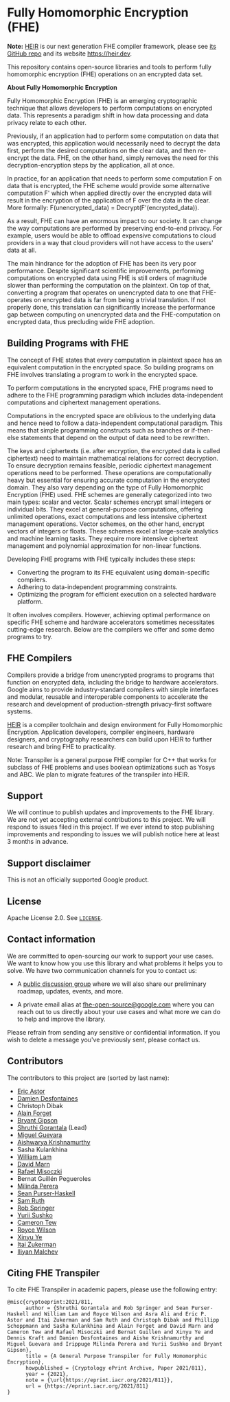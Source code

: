 # Fully Homomorphic Encryption (FHE)

**Note:** [HEIR](https://github.com/google/heir) is our next generation FHE
compiler framework, please see [its GitHub repo](https://github.com/google/heir)
and its website https://heir.dev.

This repository contains open-source libraries and tools to perform fully
homomorphic encryption (FHE) operations on an encrypted data set.

**About Fully Homomorphic Encryption**

Fully Homomorphic Encryption (FHE) is an emerging cryptographic technique that
allows developers to perform computations on encrypted data. This represents a
paradigm shift in how data processing and data privacy relate to each other.

Previously, if an application had to perform some computation on data that was
encrypted, this application would necessarily need to decrypt the data first,
perform the desired computations on the clear data, and then re-encrypt the
data. FHE, on the other hand, simply removes the need for this
decryption-encryption steps by the application, all at once.

In practice, for an application that needs to perform some computation F on data
that is encrypted, the FHE scheme would provide some alternative computation F'
which when applied directly over the encrypted data will result in the
encryption of the application of F over the data in the clear. More formally:
F(unencrypted_data) = Decrypt(F'(encrypted_data)).

As a result, FHE can have an enormous impact to our society. It can change the
way computations are performed by preserving end-to-end privacy. For example,
users would be able to offload expensive computations to cloud providers in a
way that cloud providers will not have access to the users' data at all.

The main hindrance for the adoption of FHE has been its very poor performance.
Despite significant scientific improvements, performing computations on
encrypted data using FHE is still orders of magnitude slower than performing the
computation on the plaintext. On top of that, converting a program that operates
on unencrypted data to one that FHE-operates on encrypted data is far from being
a trivial translation. If not properly done, this translation can significantly
increase the performance gap between computing on unencrypted data and the
FHE-computation on encrypted data, thus precluding wide FHE adoption.

## Building Programs with FHE

The concept of FHE states that every computation in plaintext space has an equivalent computation in the encrypted space. So building programs on FHE involves translating a program to work in the encrypted space.

To perform computations in the encrypted space, FHE programs need to adhere to the FHE
programming paradigm which includes data-independent computations and ciphertext
management operations.

Computations in the encrypted space are oblivious to the underlying data and hence need to follow a data-independent computational paradigm. This means that simple programming constructs such as branches or if-then-else statements that depend on the output of data need to be rewritten.

The keys and ciphertexts (i.e. after encryption, the encrypted data is called
ciphertext) need to maintain mathematical relations for correct decryption. To
ensure decryption remains feasible, periodic ciphertext management operations
need to be performed. These operations are computationally heavy but essential
for ensuring accurate computation in the encrypted domain. They also vary
depending on the type of Fully Homomorphic Encryption (FHE) used. FHE schemes
are generally categorized into two main types: scalar and vector.
Scalar schemes encrypt small integers or individual bits. They excel at
general-purpose computations, offering unlimited operations, exact computations
and less intensive ciphertext management operations.
Vector schemes, on the other hand, encrypt vectors of integers or floats. These
schemes excel at large-scale analytics and machine learning tasks. They require
more intensive ciphertext management and polynomial approximation for non-linear
functions.

Developing FHE programs with FHE typically includes these steps:
- Converting the program to its FHE equivalent using domain-specific compilers.
- Adhering to data-independent programming constraints.
- Optimizing the program for efficient execution on a selected hardware platform.

It often involves compilers. However, achieving optimal performance on specific FHE
scheme and hardware accelerators sometimes necessitates cutting-edge research.
Below are the compilers we offer and some demo programs to try.

## FHE Compilers
Compilers provide a bridge from unencrypted programs to programs that function on
encrypted data, including the bridge to hardware accelerators. Google aims to
provide industry-standard compilers with simple interfaces and modular, reusable
and interoperable components to accelerate the research and development of
production-strength privacy-first software systems.

[HEIR](heir.dev) is a compiler toolchain and design environment for Fully
Homomorphic Encryption. Application developers, compiler engineers, hardware
designers, and cryptography researchers can build upon HEIR to further
research and bring FHE to practicality.

Note: Transpiler is a general purpose FHE compiler for C++ that works for
subclass of FHE problems and uses boolean optimizations such as Yosys and ABC.
We plan to migrate features of the transpiler into HEIR.


## Support

We will continue to publish updates and improvements to the FHE library. We are
not yet accepting external contributions to this project. We will respond to
issues filed in this project. If we ever intend to stop publishing improvements
and responding to issues we will publish notice here at least 3 months in
advance.

## Support disclaimer

This is not an officially supported Google product.

## License

Apache License 2.0. See [`LICENSE`](./LICENSE).

## Contact information

We are committed to open-sourcing our work to support your use cases. We want to
know how you use this library and what problems it helps you to solve. We have
two communication channels for you to contact us:

*   A
    [public discussion group](https://groups.google.com/g/fhe-open-source-users)
    where we will also share our preliminary roadmap, updates, events, and more.

*   A private email alias at
    [fhe-open-source@google.com](mailto:fhe-open-source@google.com) where you
    can reach out to us directly about your use cases and what more we can do to
    help and improve the library.

Please refrain from sending any sensitive or confidential information. If you
wish to delete a message you've previously sent, please contact us.

## Contributors

The contributors to this project are (sorted by last name):

-   [Eric Astor](https://github.com/ericastor)
-   [Damien Desfontaines](https://desfontain.es/serious.html)
-   Christoph Dibak
-   [Alain Forget](https://people.scs.carleton.ca/~aforget/)
-   [Bryant Gipson](https://www.linkedin.com/in/bryant-gipson-33478419)
-   [Shruthi Gorantala](https://github.com/code-perspective) (Lead)
-   [Miguel Guevara](https://www.linkedin.com/in/miguel-guevara-8a5a332a)
-   [Aishwarya Krishnamurthy](https://www.linkedin.com/in/aishe-k)
-   Sasha Kulankhina
-   [William Lam](https://www.linkedin.com/in/william-m-lam)
-   [David Marn](http://dmarn.org)
-   [Rafael Misoczki](https://www.linkedin.com/in/rafael-misoczki-phd-24b33013)
-   Bernat Guillén Pegueroles
-   [Milinda Perera](https://milinda-perera.com)
-   [Sean Purser-Haskell](https://www.linkedin.com/in/sean-purser-haskell-30b5268)
-   [Sam Ruth](https://www.linkedin.com/in/samuelruth)
-   [Rob Springer](https://github.com/RobSpringer)
-   [Yurii Sushko](https://www.linkedin.com/in/midnighter)
-   [Cameron Tew](https://github.com/cam2337)
-   [Royce Wilson](https://research.google/people/RoyceJWilson)
-   [Xinyu Ye](https://github.com/xinyuye)
-   [Itai Zukerman](https://github.com/izuk)
-   [Iliyan Malchev](https://github.com/malchev)

## Citing FHE Transpiler

To cite FHE Transpiler in academic papers, please use the following entry:

```shell
@misc{cryptoeprint:2021/811,
      author = {Shruthi Gorantala and Rob Springer and Sean Purser-Haskell and William Lam and Royce Wilson and Asra Ali and Eric P. Astor and Itai Zukerman and Sam Ruth and Christoph Dibak and Phillipp Schoppmann and Sasha Kulankhina and Alain Forget and David Marn and Cameron Tew and Rafael Misoczki and Bernat Guillen and Xinyu Ye and Dennis Kraft and Damien Desfontaines and Aishe Krishnamurthy and Miguel Guevara and Irippuge Milinda Perera and Yurii Sushko and Bryant Gipson},
      title = {A General Purpose Transpiler for Fully Homomorphic Encryption},
      howpublished = {Cryptology ePrint Archive, Paper 2021/811},
      year = {2021},
      note = {\url{https://eprint.iacr.org/2021/811}},
      url = {https://eprint.iacr.org/2021/811}
}
```
